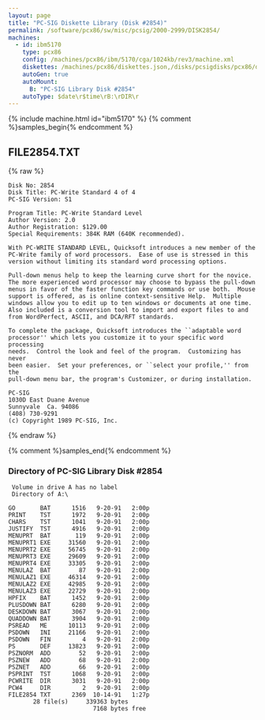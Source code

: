 ```yaml
---
layout: page
title: "PC-SIG Diskette Library (Disk #2854)"
permalink: /software/pcx86/sw/misc/pcsig/2000-2999/DISK2854/
machines:
  - id: ibm5170
    type: pcx86
    config: /machines/pcx86/ibm/5170/cga/1024kb/rev3/machine.xml
    diskettes: /machines/pcx86/diskettes.json,/disks/pcsigdisks/pcx86/diskettes.json
    autoGen: true
    autoMount:
      B: "PC-SIG Library Disk #2854"
    autoType: $date\r$time\rB:\rDIR\r
---
```


{% include machine.html id="ibm5170" %}
{% comment %}samples_begin{% endcomment %}

## FILE2854.TXT

{% raw %}
```
Disk No: 2854                                                           
Disk Title: PC-Write Standard 4 of 4                                    
PC-SIG Version: S1                                                      
                                                                        
Program Title: PC-Write Standard Level                                  
Author Version: 2.0                                                     
Author Registration: $129.00                                            
Special Requirements: 384K RAM (640K recommended).                      
                                                                        
With PC-WRITE STANDARD LEVEL, Quicksoft introduces a new member of the  
PC-Write family of word processors.  Ease of use is stressed in this    
version without limiting its standard word processing options.          
                                                                        
Pull-down menus help to keep the learning curve short for the novice.   
The more experienced word processor may choose to bypass the pull-down  
menus in favor of the faster function key commands or use both.  Mouse  
support is offered, as is online context-sensitive Help.  Multiple      
windows allow you to edit up to ten windows or documents at one time.   
Also included is a conversion tool to import and export files to and    
from WordPerfect, ASCII, and DCA/RFT standards.                         
                                                                        
To complete the package, Quicksoft introduces the ``adaptable word      
processor'' which lets you customize it to your specific word processing
needs.  Control the look and feel of the program.  Customizing has never
been easier.  Set your preferences, or ``select your profile,'' from the
pull-down menu bar, the program's Customizer, or during installation.   
                                                                        
PC-SIG                                                                  
1030D East Duane Avenue                                                 
Sunnyvale  Ca. 94086                                                    
(408) 730-9291                                                          
(c) Copyright 1989 PC-SIG, Inc.                                         
```
{% endraw %}

{% comment %}samples_end{% endcomment %}

### Directory of PC-SIG Library Disk #2854

     Volume in drive A has no label
     Directory of A:\

    GO       BAT      1516   9-20-91   2:00p
    PRINT    TST      1972   9-20-91   2:00p
    CHARS    TST      1041   9-20-91   2:00p
    JUSTIFY  TST      4916   9-20-91   2:00p
    MENUPRT  BAT       119   9-20-91   2:00p
    MENUPRT1 EXE     31560   9-20-91   2:00p
    MENUPRT2 EXE     56745   9-20-91   2:00p
    MENUPRT3 EXE     29609   9-20-91   2:00p
    MENUPRT4 EXE     33305   9-20-91   2:00p
    MENULAZ  BAT        87   9-20-91   2:00p
    MENULAZ1 EXE     46314   9-20-91   2:00p
    MENULAZ2 EXE     42985   9-20-91   2:00p
    MENULAZ3 EXE     22729   9-20-91   2:00p
    HPFIX    BAT      1452   9-20-91   2:00p
    PLUSDOWN BAT      6280   9-20-91   2:00p
    DESKDOWN BAT      3067   9-20-91   2:00p
    QUADDOWN BAT      3904   9-20-91   2:00p
    PSREAD   ME      10113   9-20-91   2:00p
    PSDOWN   INI     21166   9-20-91   2:00p
    PSDOWN   FIN         4   9-20-91   2:00p
    PS       DEF     13823   9-20-91   2:00p
    PSZNORM  ADD        52   9-20-91   2:00p
    PSZNEW   ADD        68   9-20-91   2:00p
    PSZNET   ADD        66   9-20-91   2:00p
    PSPRINT  TST      1068   9-20-91   2:00p
    PCWRITE  DIR      3031   9-20-91   2:00p
    PCW4     DIR         2   9-20-91   2:00p
    FILE2854 TXT      2369  10-14-91   1:27p
           28 file(s)     339363 bytes
                            7168 bytes free
